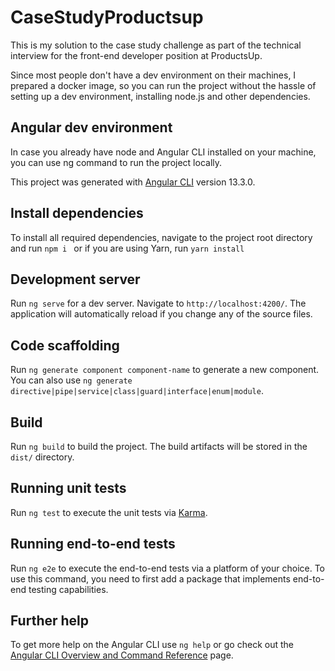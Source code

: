 # CaseStudyProductsup

This is my solution to the case study challenge as part of the technical interview for the front-end developer position
at ProductsUp.

Since most people don't have a dev environment on their machines, I prepared a docker image, so you can run the project
without the hassle of setting up a dev environment, installing node.js and other dependencies.

## Angular dev environment

In case you already have node and Angular CLI installed on your machine, you can use ng command to run the project
locally.

This project was generated with [Angular CLI](https://github.com/angular/angular-cli) version 13.3.0.

## Install dependencies

To install all required dependencies, navigate to the project root directory and run ```npm i ``` or if you are using
Yarn, run ```yarn install```

## Development server

Run `ng serve` for a dev server. Navigate to `http://localhost:4200/`. The application will automatically reload if you
change any of the source files.

## Code scaffolding

Run `ng generate component component-name` to generate a new component. You can also
use `ng generate directive|pipe|service|class|guard|interface|enum|module`.

## Build

Run `ng build` to build the project. The build artifacts will be stored in the `dist/` directory.

## Running unit tests

Run `ng test` to execute the unit tests via [Karma](https://karma-runner.github.io).

## Running end-to-end tests

Run `ng e2e` to execute the end-to-end tests via a platform of your choice. To use this command, you need to first add a
package that implements end-to-end testing capabilities.

## Further help

To get more help on the Angular CLI use `ng help` or go check out
the [Angular CLI Overview and Command Reference](https://angular.io/cli) page.
